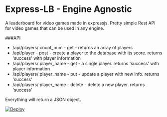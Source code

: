 # Express-LB - Engine Agnostic
A leaderboard for video games made in expressjs. Pretty simple Rest API for video games that can be used in any engine.

###API

- /api/players/:count_num - get - returns an array of players
- /api/player - post - create a player to the database with its score. returns 'success' with player information
- /api/players/:player_name - get  - a single player. returns 'success' with player information
- /api/players/:player_name - put - update a player with new info. returns 'success'
- /api/players/:player_name - delete - delete a new player. returns 'success'

Everything will return a JSON object.

[![Deploy](https://www.herokucdn.com/deploy/button.svg)](https://heroku.com/deploy)
